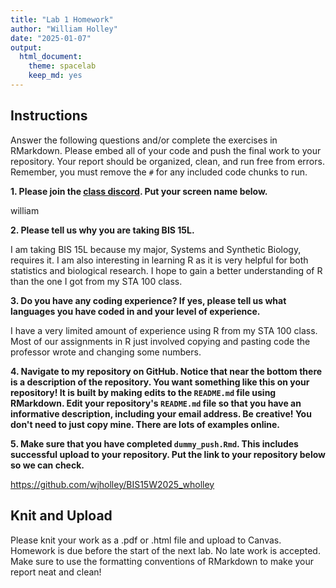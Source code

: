 ```yaml
---
title: "Lab 1 Homework"
author: "William Holley"
date: "2025-01-07"
output:
  html_document: 
    theme: spacelab
    keep_md: yes
---
```


## Instructions
Answer the following questions and/or complete the exercises in RMarkdown. Please embed all of your code and push the final work to your repository. Your report should be organized, clean, and run free from errors. Remember, you must remove the `#` for any included code chunks to run.  

**1. Please join the [class discord](https://forms.gle/AHHXd3aobaAdkkFg9). Put your screen name below.**

  william

**2. Please tell us why you are taking BIS 15L.**

I am taking BIS 15L because my major, Systems and Synthetic Biology, requires it. I am also interesting in learning R as it is very helpful for both statistics and biological research. I hope to gain a better understanding of R than the one I got from my STA 100 class.

**3. Do you have any coding experience? If yes, please tell us what languages you have coded in and your level of experience.**

  I have a very limited amount of experience using R from my STA 100 class. Most of our assignments in R just involved copying and pasting code the professor wrote and changing some numbers.

**4. Navigate to my repository on GitHub. Notice that near the bottom there is a description of the repository. You want something like this on your repository! It is built by making edits to the `README.md` file using RMarkdown. Edit your repository's `README.md` file so that you have an informative description, including your email address. Be creative! You don't need to just copy mine. There are lots of examples online.**  

**5. Make sure that you have completed `dummy_push.Rmd`. This includes successful upload to your repository. Put the link to your repository below so we can check.**

  https://github.com/wjholley/BIS15W2025_wholley

## Knit and Upload
Please knit your work as a .pdf or .html file and upload to Canvas. Homework is due before the start of the next lab. No late work is accepted. Make sure to use the formatting conventions of RMarkdown to make your report neat and clean!  
